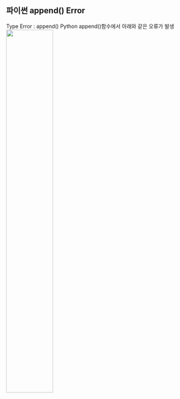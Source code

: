 ## 파이썬 append() Error
Type Error : append()
Python append()함수에서 아래와 같은 오류가 발생 
<img src="https://user-images.githubusercontent.com/80398170/168089261-db02fb6f-f9a7-4c87-89b4-1ed6454f2e4b.png" width="50%" height="50%">
